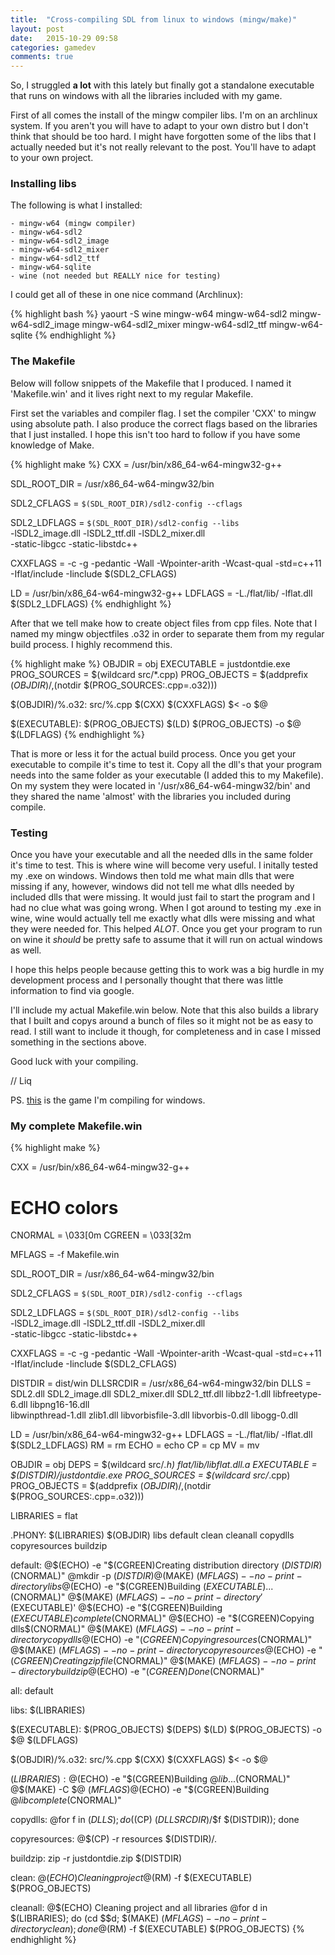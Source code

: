 ```yaml
---
title:  "Cross-compiling SDL from linux to windows (mingw/make)"
layout: post
date:   2015-10-29 09:58
categories: gamedev
comments: true
---
```


So, I struggled __a lot__ with this lately but finally got a standalone
executable that runs on windows with all the libraries included with
my game.

First of all comes the install of the mingw compiler libs. I'm on an
archlinux system. If you aren't you will have to adapt to your own distro
but I don't think that should be too hard. I might have forgotten some
of the libs that I actually needed but it's not really relevant to the
post. You'll have to adapt to your own project.

### Installing libs
The following is what I installed:

    - mingw-w64 (mingw compiler)
    - mingw-w64-sdl2
    - mingw-w64-sdl2_image
    - mingw-w64-sdl2_mixer
    - mingw-w64-sdl2_ttf
    - mingw-w64-sqlite
    - wine (not needed but REALLY nice for testing)

I could get all of these in one nice command (Archlinux): 

{% highlight bash %}
yaourt -S wine mingw-w64 mingw-w64-sdl2 mingw-w64-sdl2_image mingw-w64-sdl2_mixer mingw-w64-sdl2_ttf mingw-w64-sqlite
{% endhighlight %}

### The Makefile
Below will follow snippets of the Makefile that I produced. I named it
'Makefile.win' and it lives right next to my regular Makefile.

First set the variables and compiler flag. I set the compiler 'CXX'
to mingw using absolute path. I also produce the correct flags based
on the libraries that I just installed. I hope this isn't too hard to
follow if you have some knowledge of Make.

{% highlight make %}
CXX = /usr/bin/x86_64-w64-mingw32-g++

SDL_ROOT_DIR    = /usr/x86_64-w64-mingw32/bin

SDL2_CFLAGS     = `$(SDL_ROOT_DIR)/sdl2-config --cflags`

SDL2_LDFLAGS    = `$(SDL_ROOT_DIR)/sdl2-config --libs` \
                  -lSDL2_image.dll -lSDL2_ttf.dll -lSDL2_mixer.dll \
                  -static-libgcc -static-libstdc++

CXXFLAGS        = -c -g -pedantic -Wall -Wpointer-arith -Wcast-qual -std=c++11 \
                      -Iflat/include -Iinclude $(SDL2_CFLAGS) 

LD              = /usr/bin/x86_64-w64-mingw32-g++
LDFLAGS         = -L./flat/lib/ -lflat.dll $(SDL2_LDFLAGS)
{% endhighlight %}

After that we tell make how to create object files from cpp files. Note that I named my mingw objectfiles .o32 in order to separate them from my regular build process. I highly recommend this.

{% highlight make %}
OBJDIR              = obj
EXECUTABLE          = justdontdie.exe
PROG_SOURCES        = $(wildcard src/*.cpp)
PROG_OBJECTS        = $(addprefix $(OBJDIR)/,$(notdir $(PROG_SOURCES:.cpp=.o32)))

$(OBJDIR)/%.o32: src/%.cpp
    $(CXX) $(CXXFLAGS) $< -o $@

$(EXECUTABLE): $(PROG_OBJECTS)
    $(LD) $(PROG_OBJECTS) -o $@ $(LDFLAGS)
{% endhighlight %}

That is more or less it for the actual build process. Once you get your
executable to compile it's time to test it. Copy all the dll's that your
program needs into the same folder as your executable (I added this to my
Makefile). On my system they were located in '/usr/x86_64-w64-mingw32/bin'
and they shared the name 'almost' with the libraries you included
during compile.

### Testing
Once you have your executable and all the needed dlls in the same
folder it's time to test. This is where wine will become very useful. I
initally tested my .exe on windows. Windows then told me what main dlls
that were missing if any, however, windows did not tell me what dlls
needed by included dlls that were missing. It would just fail to start
the program and I had no clue what was going wrong.  When I got around
to testing my .exe in wine, wine would actually tell me exactly what
dlls were missing and what they were needed for. This helped _ALOT_.
Once you get your program to run on wine it *should* be pretty safe to
assume that it will run on actual windows as well.

I hope this helps people because getting this to work was a big hurdle
in my development process and I personally thought that there was little
information to find via google.

I'll include my actual Makefile.win below. Note that this also builds a
library that I built and copys around a bunch of files so it might not
be as easy to read. I still want to include it though, for completeness
and in case I missed something in the sections above.

Good luck with your compiling.

// Liq

PS. [this](https://liquidityc.github.io/justdontdie) is the game I'm compiling for windows.

### My complete Makefile.win
{% highlight make %}

CXX = /usr/bin/x86_64-w64-mingw32-g++

# ECHO colors
CNORMAL = \033[0m
CGREEN  = \033[32m

MFLAGS = -f Makefile.win

SDL_ROOT_DIR    = /usr/x86_64-w64-mingw32/bin

SDL2_CFLAGS     = `$(SDL_ROOT_DIR)/sdl2-config --cflags`

SDL2_LDFLAGS    = `$(SDL_ROOT_DIR)/sdl2-config --libs` \
                  -lSDL2_image.dll -lSDL2_ttf.dll -lSDL2_mixer.dll \
                  -static-libgcc -static-libstdc++

CXXFLAGS        = -c -g -pedantic -Wall -Wpointer-arith -Wcast-qual -std=c++11 \
                  -Iflat/include -Iinclude $(SDL2_CFLAGS) 

DISTDIR     = dist/win
DLLSRCDIR   = /usr/x86_64-w64-mingw32/bin
DLLS        = SDL2.dll SDL2_image.dll SDL2_mixer.dll SDL2_ttf.dll libbz2-1.dll libfreetype-6.dll libpng16-16.dll \
              libwinpthread-1.dll zlib1.dll libvorbisfile-3.dll libvorbis-0.dll libogg-0.dll

LD          = /usr/bin/x86_64-w64-mingw32-g++
LDFLAGS     = -L./flat/lib/ -lflat.dll $(SDL2_LDFLAGS)
RM          = rm
ECHO        = echo
CP          = cp
MV          = mv

OBJDIR              = obj
DEPS                = $(wildcard src/*.h) flat/lib/libflat.dll.a
EXECUTABLE          = $(DISTDIR)/justdontdie.exe
PROG_SOURCES        = $(wildcard src/*.cpp)
PROG_OBJECTS        = $(addprefix $(OBJDIR)/,$(notdir $(PROG_SOURCES:.cpp=.o32)))

LIBRARIES           = flat

.PHONY: $(LIBRARIES) $(OBJDIR) libs default clean cleanall copydlls copyresources buildzip

default: 
    @$(ECHO) -e "$(CGREEN)Creating distribution directory $(DISTDIR)$(CNORMAL)"
    @mkdir -p $(DISTDIR)
    @$(MAKE) $(MFLAGS) --no-print-directory libs
    @$(ECHO) -e "$(CGREEN)Building $(EXECUTABLE)...$(CNORMAL)"
    @$(MAKE) $(MFLAGS) --no-print-directory '$(EXECUTABLE)'
    @$(ECHO) -e "$(CGREEN)Building $(EXECUTABLE) complete$(CNORMAL)"
    @$(ECHO) -e "$(CGREEN)Copying dlls$(CNORMAL)"
    @$(MAKE) $(MFLAGS) --no-print-directory copydlls
    @$(ECHO) -e "$(CGREEN)Copying resources$(CNORMAL)"
    @$(MAKE) $(MFLAGS) --no-print-directory copyresources
    @$(ECHO) -e "$(CGREEN)Creating zip file$(CNORMAL)"
    @$(MAKE) $(MFLAGS) --no-print-directory buildzip
    @$(ECHO) -e "$(CGREEN)Done$(CNORMAL)"

all: default

libs: $(LIBRARIES)

$(EXECUTABLE): $(PROG_OBJECTS) $(DEPS)
    $(LD) $(PROG_OBJECTS) -o $@ $(LDFLAGS)

$(OBJDIR)/%.o32: src/%.cpp
    $(CXX) $(CXXFLAGS) $< -o $@

$(LIBRARIES):
    @$(ECHO) -e "$(CGREEN)Building $@lib...$(CNORMAL)"
    @$(MAKE) -C $@ $(MFLAGS)
    @$(ECHO) -e "$(CGREEN)Building $@lib complete$(CNORMAL)"

copydlls:
    @for f in $(DLLS); do ($(CP) $(DLLSRCDIR)/$$f $(DISTDIR)); done

copyresources:
    @$(CP) -r resources $(DISTDIR)/.

buildzip:
    zip -r justdontdie.zip $(DISTDIR)

clean:
    @$(ECHO) Cleaning project
    @$(RM) -f $(EXECUTABLE) $(PROG_OBJECTS)

cleanall:
    @$(ECHO) Cleaning project and all libraries
    @for d in $(LIBRARIES); do (cd $$d; $(MAKE) $(MFLAGS) --no-print-directory clean ); done
    @$(RM) -f $(EXECUTABLE) $(PROG_OBJECTS)
{% endhighlight %}
